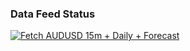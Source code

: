 ### Data Feed Status
[![Fetch AUDUSD 15m + Daily + Forecast](https://github.com/bradnagle/bradnagle.github.io/actions/workflows/fetch-audusd.yml/badge.svg)](https://github.com/bradnagle/bradnagle.github.io/actions/workflows/fetch-audusd.yml)
